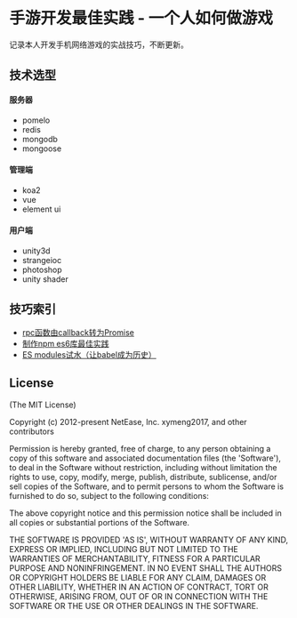 # 手游开发最佳实践 - 一个人如何做游戏

记录本人开发手机网络游戏的实战技巧，不断更新。

## 技术选型

#### 服务器

* pomelo
* redis
* mongodb
* mongoose

#### 管理端

* koa2
* vue
* element ui

#### 用户端

* unity3d
* strangeioc
* photoshop
* unity shader

## 技巧索引

* [rpc函数由callback转为Promise](https://github.com/xymeng2017/blogofpomelo/wiki/rpc%E5%87%BD%E6%95%B0%E7%94%B1callback%E8%BD%AC%E4%B8%BAPromise)
* [制作npm es6库最佳实践](https://github.com/xymeng2017/blogofpomelo/wiki/%E5%88%B6%E4%BD%9Cnpm-es6%E5%BA%93%E6%9C%80%E4%BD%B3%E5%AE%9E%E8%B7%B5)
* [ES modules试水（让babel成为历史）](https://github.com/xymeng2017/blogofpomelo/wiki/ES-modules%E8%AF%95%E6%B0%B4%EF%BC%88%E8%AE%A9babel%E6%88%90%E4%B8%BA%E5%8E%86%E5%8F%B2%EF%BC%89)

## License

(The MIT License)

Copyright (c) 2012-present NetEase, Inc. xymeng2017, and other contributors

Permission is hereby granted, free of charge, to any person obtaining a copy of this software and associated documentation files (the 'Software'), to deal in the Software without restriction, including without limitation the rights to use, copy, modify, merge, publish, distribute, sublicense, and/or sell copies of the Software, and to permit persons to whom the Software is furnished to do so, subject to the following conditions:

The above copyright notice and this permission notice shall be included in all copies or substantial portions of the Software.

THE SOFTWARE IS PROVIDED 'AS IS', WITHOUT WARRANTY OF ANY KIND, EXPRESS OR IMPLIED, INCLUDING BUT NOT LIMITED TO THE WARRANTIES OF MERCHANTABILITY, FITNESS FOR A PARTICULAR PURPOSE AND NONINFRINGEMENT. IN NO EVENT SHALL THE AUTHORS OR COPYRIGHT HOLDERS BE LIABLE FOR ANY CLAIM, DAMAGES OR OTHER LIABILITY, WHETHER IN AN ACTION OF CONTRACT, TORT OR OTHERWISE, ARISING FROM, OUT OF OR IN CONNECTION WITH THE SOFTWARE OR THE USE OR OTHER DEALINGS IN THE SOFTWARE.
